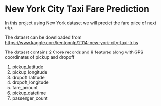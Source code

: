 # New York City Taxi Fare Prediction 

In this project using New York dataset we will predict the fare price of next trip.

The dataset can be downloaded from https://www.kaggle.com/kentonnlp/2014-new-york-city-taxi-trips

The dataset contains 2 Crore records and 8 features along with GPS coordinates of pickup and dropoff

1. pickup_latitude
2. pickup_longitude
3. dropoff_latitude
4. dropoff_longitude
5. fare_amount
6. pickup_datetime
7. passenger_count
